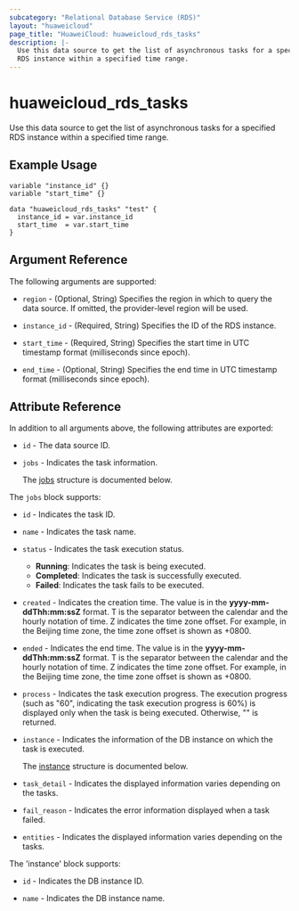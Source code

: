 ```yaml
---
subcategory: "Relational Database Service (RDS)"
layout: "huaweicloud"
page_title: "HuaweiCloud: huaweicloud_rds_tasks"
description: |-
  Use this data source to get the list of asynchronous tasks for a specified
  RDS instance within a specified time range.
---
```


# huaweicloud_rds_tasks

Use this data source to get the list of asynchronous tasks for a specified
RDS instance within a specified time range.

## Example Usage

```hcl
variable "instance_id" {}
variable "start_time" {}

data "huaweicloud_rds_tasks" "test" {
  instance_id = var.instance_id
  start_time  = var.start_time
}
```

## Argument Reference

The following arguments are supported:

* `region` - (Optional, String) Specifies the region in which to query the data source.
  If omitted, the provider-level region will be used.

* `instance_id` - (Required, String) Specifies the ID of the RDS instance.

* `start_time` - (Required, String) Specifies the start time in UTC timestamp format
  (milliseconds since epoch).

* `end_time` - (Optional, String) Specifies the end time in UTC timestamp format
  (milliseconds since epoch).

## Attribute Reference

In addition to all arguments above, the following attributes are exported:

* `id` - The data source ID.

* `jobs` - Indicates the task information.

  The [jobs](#jobs_struct) structure is documented below.

<a name="jobs_struct"></a>
The `jobs` block supports:

* `id` - Indicates the task ID.

* `name` - Indicates the task name.

* `status` - Indicates the task execution status.
  + **Running**: Indicates the task is being executed.
  + **Completed**: Indicates the task is successfully executed.
  + **Failed**: Indicates the task fails to be executed.

* `created` - Indicates the creation time. The value is in the **yyyy-mm-ddThh:mm:ssZ** format.
  T is the separator between the calendar and the hourly notation of time. Z indicates the time
  zone offset. For example, in the Beijing time zone, the time zone offset is shown as +0800.

* `ended` - Indicates the end time. The value is in the **yyyy-mm-ddThh:mm:ssZ** format. T is
  the separator between the calendar and the hourly notation of time. Z indicates the time
  zone offset. For example, in the Beijing time zone, the time zone offset is shown as +0800.

* `process` - Indicates the task execution progress. The execution progress (such as "60",
  indicating the task execution progress is 60%) is displayed only when the task is being
  executed. Otherwise, "" is returned.

* `instance` - Indicates the information of the DB instance on which the task is executed.

  The [instance](#jobs_instance_struct) structure is documented below.

* `task_detail` - Indicates the displayed information varies depending on the tasks.

* `fail_reason` - Indicates the error information displayed when a task failed.

* `entities` - Indicates the displayed information varies depending on the tasks.

<a name="jobs_instance_struct"></a>
The 'instance' block supports:

* `id` - Indicates the DB instance ID.

* `name` - Indicates the DB instance name.
